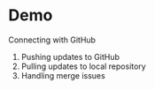 # Demo

Connecting with GitHub

1. Pushing updates to GitHub
2. Pulling updates to local repository
3. Handling merge issues
